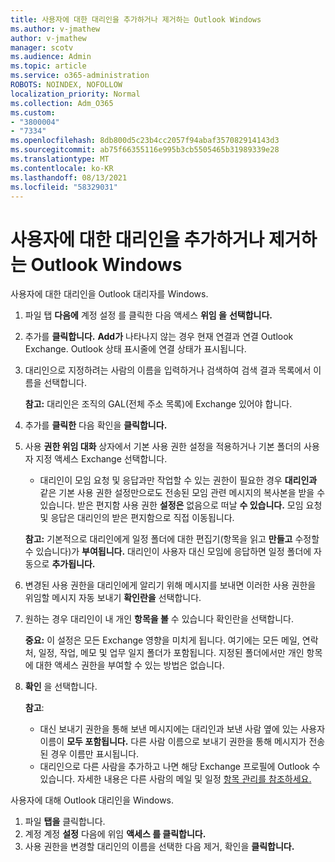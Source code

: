 ```yaml
---
title: 사용자에 대한 대리인을 추가하거나 제거하는 Outlook Windows
ms.author: v-jmathew
author: v-jmathew
manager: scotv
ms.audience: Admin
ms.topic: article
ms.service: o365-administration
ROBOTS: NOINDEX, NOFOLLOW
localization_priority: Normal
ms.collection: Adm_O365
ms.custom:
- "3800004"
- "7334"
ms.openlocfilehash: 8db800d5c23b4cc2057f94abaf357082914143d3
ms.sourcegitcommit: ab75f66355116e995b3cb5505465b31989339e28
ms.translationtype: MT
ms.contentlocale: ko-KR
ms.lasthandoff: 08/13/2021
ms.locfileid: "58329031"
---
```

# <a name="how-to-add-or-remove-a-delegate-in-outlook-for-windows"></a>사용자에 대한 대리인을 추가하거나 제거하는 Outlook Windows

사용자에 대한 대리인을 Outlook 대리자를 Windows. 

1. 파일 탭 **다음에** 계정 설정 를 클릭한 다음 액세스 **위임 을** **선택합니다.**
2. 추가를 **클릭합니다.** **Add가** 나타나지 않는 경우 현재 연결과 연결 Outlook Exchange. Outlook 상태 표시줄에 연결 상태가 표시됩니다.
3. 대리인으로 지정하려는 사람의 이름을 입력하거나 검색하여 검색 결과 목록에서 이름을 선택합니다.

    **참고:** 대리인은 조직의 GAL(전체 주소 목록)에 Exchange 있어야 합니다.
4. 추가를 **클릭한** 다음 확인을 **클릭합니다.**
5. 사용 **권한 위임 대화** 상자에서 기본 사용 권한 설정을 적용하거나 기본 폴더의 사용자 지정 액세스 Exchange 선택합니다.

    - 대리인이 모임 요청 및 응답과만 작업할 수 있는 권한이 필요한 경우 **대리인과** 같은 기본 사용 권한 설정만으로도 전송된 모임 관련 메시지의 복사본을 받을 수 있습니다. 받은 편지함 사용 권한 **설정은** 없음으로 떠날 **수 있습니다.** 모임 요청 및 응답은 대리인의 받은 편지함으로 직접 이동됩니다.

    **참고:** 기본적으로 대리인에게 일정 폴더에 대한 편집기(항목을 읽고 **만들고** 수정할 수 있습니다)가 **부여됩니다.** 대리인이 사용자 대신 모임에 응답하면 일정 폴더에 자동으로 **추가됩니다.**

5. 변경된 사용 권한을 대리인에게 알리기 위해 메시지를 보내면 이러한 사용 권한을 위임할 메시지 자동 보내기 **확인란을** 선택합니다.
6. 원하는 경우 대리인이 내 개인 **항목을 볼** 수 있습니다 확인란을 선택합니다.

    **중요:** 이 설정은 모든 Exchange 영향을 미치게 됩니다. 여기에는 모든 메일, 연락처, 일정, 작업, 메모 및 업무 일지 폴더가 포함됩니다. 지정된 폴더에서만 개인 항목에 대한 액세스 권한을 부여할 수 있는 방법은 없습니다.

7. **확인** 을 선택합니다.

    **참고**:
    - 대신 보내기 권한을 통해 보낸 메시지에는 대리인과 보낸 사람 옆에 있는 사용자 이름이 **모두 포함됩니다.** 다른 사람 이름으로 보내기 권한을 통해 메시지가 전송된 경우 이름만 표시됩니다.
    - 대리인으로 다른 사람을 추가하고 나면 해당 Exchange 프로필에 Outlook 수 있습니다. 자세한 내용은 다른 사람의 메일 및 일정 [항목 관리를 참조하세요.](https://support.microsoft.com/office/manage-another-person-s-mail-and-calendar-items-afb79d6b-2967-43b9-a944-a6b953190af5)

사용자에 대해 Outlook 대리인을 Windows.

1. 파일 **탭을** 클릭합니다.
2. 계정 계정 **설정** 다음에 위임 **액세스 를 클릭합니다.**
3. 사용 권한을 변경할 대리인의 이름을 선택한 다음 제거, 확인을 **클릭합니다.** 
